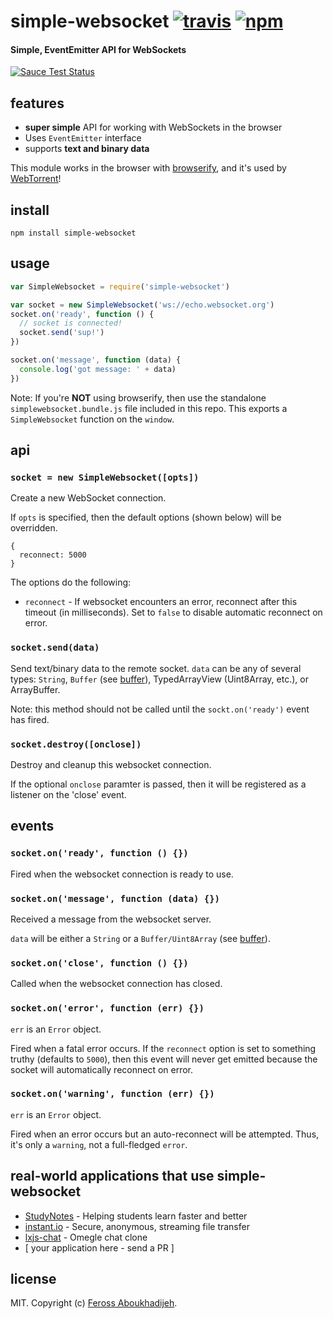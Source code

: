 # simple-websocket [![travis](https://img.shields.io/travis/feross/simple-websocket.svg)](https://travis-ci.org/feross/simple-websocket) [![npm](https://img.shields.io/npm/v/simple-websocket.svg)](https://npmjs.org/package/simple-websocket)

#### Simple, EventEmitter API for WebSockets

[![Sauce Test Status](https://saucelabs.com/browser-matrix/simple-websocket.svg)](https://saucelabs.com/u/simple-websocket)

## features

- **super simple** API for working with WebSockets in the browser
- Uses `EventEmitter` interface
- supports **text and binary data**

This module works in the browser with [browserify](http://browserify.org/), and it's used by [WebTorrent](http://webtorrent.io)!

## install

```
npm install simple-websocket
```

## usage

```js
var SimpleWebsocket = require('simple-websocket')

var socket = new SimpleWebsocket('ws://echo.websocket.org')
socket.on('ready', function () {
  // socket is connected!
  socket.send('sup!')
})

socket.on('message', function (data) {
  console.log('got message: ' + data)
})
```

Note: If you're **NOT** using browserify, then use the standalone `simplewebsocket.bundle.js`
file included in this repo. This exports a `SimpleWebsocket` function on the `window`.

## api

### `socket = new SimpleWebsocket([opts])`

Create a new WebSocket connection.

If `opts` is specified, then the default options (shown below) will be overridden.

```
{
  reconnect: 5000
}
```

The options do the following:

- `reconnect` - If websocket encounters an error, reconnect after this timeout (in milliseconds). Set to `false` to disable automatic reconnect on error.

### `socket.send(data)`

Send text/binary data to the remote socket. `data` can be any of several types: `String`, `Buffer` (see [buffer](https://github.com/feross/buffer)), TypedArrayView (Uint8Array, etc.), or ArrayBuffer.

Note: this method should not be called until the `sockt.on('ready')` event has fired.

### `socket.destroy([onclose])`

Destroy and cleanup this websocket connection.

If the optional `onclose` paramter is passed, then it will be registered as a listener on the 'close' event.


## events

### `socket.on('ready', function () {})`

Fired when the websocket connection is ready to use.

### `socket.on('message', function (data) {})`

Received a message from the websocket server.

`data` will be either a `String` or a `Buffer/Uint8Array` (see [buffer](https://github.com/feross/buffer)).

### `socket.on('close', function () {})`

Called when the websocket connection has closed.

### `socket.on('error', function (err) {})`

`err` is an `Error` object.

Fired when a fatal error occurs. If the `reconnect` option is set to something truthy (defaults to `5000`), then this event will never get emitted because the socket will automatically reconnect on error.

### `socket.on('warning', function (err) {})`

`err` is an `Error` object.

Fired when an error occurs but an auto-reconnect will be attempted. Thus, it's only a `warning`, not a full-fledged `error`.

## real-world applications that use simple-websocket

- [StudyNotes](http://www.apstudynotes.org) - Helping students learn faster and better
- [instant.io](https://github.com/feross/instant.io) - Secure, anonymous, streaming file transfer
- [lxjs-chat](https://github.com/feross/lxjs-chat) - Omegle chat clone
- \[ your application here - send a PR \]

## license

MIT. Copyright (c) [Feross Aboukhadijeh](http://feross.org).
